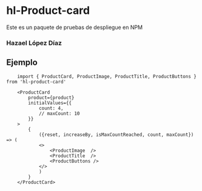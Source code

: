 # hl-Product-card

Este es un paquete de pruebas de despliegue en NPM

### Hazael López Díaz

## Ejemplo
```
    import { ProductCard, ProductImage, ProductTitle, ProductButtons } from 'hl-product-card'
```

```
    <ProductCard 
        product={product}
        initialValues={{ 
            count: 4,
            // maxCount: 10
        }}
    >
        {
            ({reset, increaseBy, isMaxCountReached, count, maxCount}) => (
            <>
                <ProductImage  />
                <ProductTitle  />
                <ProductButtons />
            </>
            )
        }
    </ProductCard>
```